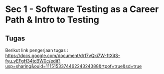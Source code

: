 # Sec 1 - Software Testing as a Career Path & Intro to Testing

## Tugas
Berikut link pengerjaan tugas : https://docs.google.com/document/d/17vQki7W-1tXitS-fyu_yEFgH34tcBW0c/edit?usp=sharing&ouid=111515337446224324388&rtpof=true&sd=true